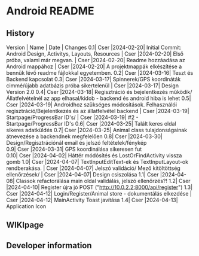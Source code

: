 # Android README
## History 
Version | Name    | Date     | Changes
     0.1| Cser    |2024-02-20| Initial Commit: Android Design, Activitys, Layouts, Resources
        | Cser    |2024-02-20| Első próba, valami már megvan.
        | Cser    |2024-02-20| Readme hozzáadása az Android mappához
        | Cser    |2024-02-20| A projektmappák elkészítése a bennük lévő readme fájlokkal egyetemben.
     0.2| Cser    |2024-03-16| Teszt és Backend kapcsolat
     0.3| Cser    |2024-03-17| Spinnerek/GPS koordináták cimmé/újabb adatbázis próba sikertelenül
        | Cser    |2024-03-17| Design Version 2.0
     0.4| Cser    |2024-03-18| Regisztráció és bejelentkezés működik/Állatfelvételnél az app elhasal/kidob - backend és android hiba is lehet
     0.5| Cser    |2024-03-19| Androidhoz szükséges módosítások. Felhasználói regisztráció/Bejelentkezés és az állatfelvétel backend
        | Cser    |2024-03-19| Startpage/ProgressBar ID's/
        | Cser    |2024-03-19| #2 - Startpage/ProgressBar ID's
     0.6| Cser    |2024-03-25| Talált keres oldal sikeres adatküldés
     0.7| Cser    |2024-03-25| Animal class tulajdonságainak átnevezése a backendnek megfelelően
     0.8| Cser    |2024-03-30| Design/Regisztrációnál email és jelszó feltételek/fénykép  
     0.9| Cser    |2024-03-31| GPS koordinálása sikeresen fut  
    0.10| Cser    |2024-04-02| Háttér módósítés és LostOrFindActivity vissza gomb
     1.0| Cser    |2024-04-07| TextInputEditText-ek és TextInputLayout-ok rendberakása. 
        | Cser    |2024-04-07| Jelszó validáció/ Mező kitöltöttség ellenőrzések/
        | Cser    |2024-04-07| Design csiszolása
     1.1| Cser    |2024-04-08| Classok refactorálása main oldal validálás, jelszó ellenőrzés?!
     1.2| Cser    |2024-04-10| Register újra jó POST ("http://10.0.2.2:8000/api/register")
     1.3| Cser    |2024-04-12| Login/Register/Animal store - dokumentálás elkezdése
        | Cser    |2024-04-12| MainActivity Toast javítása
     1.4| Cser    |2024-04-13| Application Icon

## WIKIpage

## Developer information

     

  
        
